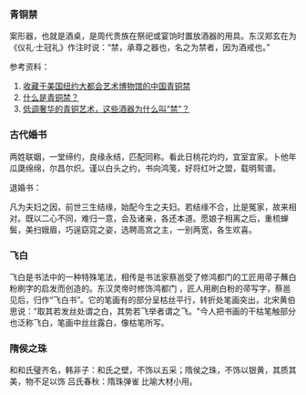 ### 青铜禁
案形器，也就是酒桌，是周代贵族在祭祀或宴饷时置放酒器的用具。东汉郑玄在为《仪礼·士冠礼》作注时说：“禁，承尊之器也，名之为禁者，因为酒戒也。”

参考资料：
1. [收藏于美国纽约大都会艺术博物馆的中国青铜禁](http://blog.sina.com.cn/s/blog_5ce1af980102yhgo.html)
2. [什么是青铜禁？](https://zhidao.baidu.com/question/18464699.html)
3. [低调奢华的青铜艺术，这些酒器为什么叫“禁”？](https://www.sohu.com/a/239035666_780489)

### 古代婚书

两姓联姻，一堂缔约，良缘永结，匹配同称。看此日桃花灼灼，宜室宜家。卜他年瓜瓞绵绵，尔昌尔炽。谨以白头之约，书向鸿笺，好将红叶之盟，载明鸳谱。

退婚书：

凡为夫妇之因，前世三生结缘，始配今生之夫妇。若结缘不合，比是冤家，故来相对。既以二心不同，难归一意，会及诸亲，各还本道。愿娘子相离之后，重梳蝉鬓，美扫娥眉，巧逞窈窕之姿，选聘高宫之主，一别两宽，各生欢喜。

### 飞白
飞白是书法中的一种特殊笔法，相传是书法家蔡邕受了修鸿都门的工匠用帚子蘸白粉刷字的启发而创造的。东汉灵帝时修饰鸿都门 ，匠人用刷白粉的帚写字，蔡邕见后，归作“飞白书”。它的笔画有的部分呈枯丝平行，转折处笔画突出，北宋黄伯思说："取其若发丝处谓之白，其势若飞举者谓之飞。"今人把书画的干枯笔触部分也泛称飞白，笔画中丝丝露白，像枯笔所写。

### 隋侯之珠
和和氏璧齐名，韩非子：和氏之壁，不饰以五采；隋侯之珠，不饰以银黄，其质其美，物不足以饰
吕氏春秋：隋珠弹雀 比喻大材小用。


















